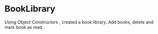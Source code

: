 # BookLibrary
Using Object Constructors , created a book library. Add books, delete and mark book as read.

